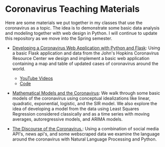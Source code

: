 # Coronavirus Teaching Materials

Here are some materials we put together in my classes that use the coronavirus as a topic.  The idea is to demonstrate some basic data analysis and modeling together with web design in Python.  I will continue to update this repository as we move into the Spring semester.

- [Developing a Coronavirus Web Application with Python and Flask](flask_app/): Using a basic Flask application and data from the John's Hopkins Coronavirus Resource Center we design and implement a basic web application containing a map and table of updated cases of coronavirus around the world.
  - [YouTube Videos](https://www.youtube.com/playlist?list=PLUCTTwyv9AdUQPb6ti9FVX9fmH-mXYkAO)
  - [Code](flask_app/)

- [Mathematical Models and the Coronavirus](mathematical_models/): We walk through some basic models of the coronavirus using conceptual idealizations like linear, quadratic, exponential, logistic, and the SIR model. We also explore the idea of developing a model from the data using Least Squares Regression considered classically and as a time series with moving averages, autoregressive models, and ARIMA models.

- [The Discourse of the Coronavirus.](): Using a combination of social media API's, news api's, and some webscraped data we examine the language around the coronavirus with Natural Language Processing and Python.